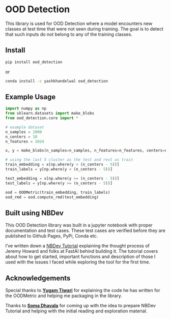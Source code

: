 OOD Detection
================

<!-- WARNING: THIS FILE WAS AUTOGENERATED! DO NOT EDIT! -->

This library is used for OOD Detection where a model encounters new
classes at test time that were not seen during training. The goal is to
detect that such inputs do not belong to any of the training classes.

## Install

``` sh
pip install ood_detection
```

or

``` sh
conda install -c yashkhandelwal ood_detection
```

## Example Usage

``` python
import numpy as np
from sklearn.datasets import make_blobs
from ood_detection.core import *
```

``` python
# example dataset
n_samples = 1000
n_centers = 10
n_features = 1024

x, y = make_blobs(n_samples=n_samples, n_features=n_features, centers=n_centers, random_state=0)
```

``` python
# using the last 5 cluster as the test and rest as train
train_embedding = x[np.where(y < (n_centers - 5))]
train_labels = y[np.where(y < (n_centers - 5))]

test_embedding = x[np.where(y >= (n_centers - 5))]
test_labels = y[np.where(y >= (n_centers - 5))]
```

``` python
ood = OODMetric(train_embedding, train_labels)
ood_rmd = ood.compute_rmd(test_embedding)
```

## Built using NBDev

This OOD Detection library was built in a jupyter notebook with proper
documentation and test cases. These test cases are verified before they
are published to Github Pages, PyPi, Conda etc.

I’ve written down a [NBDev
Tutorial](https://yashwiai.github.io/ood_detection/tutorial.html)
explaining the thought process of Jeremy Howard and folks at FastAI
behind building it. The tutorial covers about how to get started,
important functions and description of those I used with the issues I
faced while exploring the tool for the first time.

## Acknowledgements

Special thanks to **[Yugam
Tiwari](https://www.linkedin.com/in/tiwari-yugam)** for explaining the
code he has written for the OODMetric and helping me packaging in the
library.

Thanks to **[Soma Dhavala](https://in.linkedin.com/in/somasdhavala)**
for coming up with the idea to prepare NBDev Tutorial and helping with
the initial reading and exploration material.
